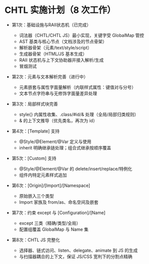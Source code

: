 # CHTL 实施计划（8 次工作）

- 第1次：基础设施与RAII状态机（已完成）
  - 词法器（CHTL/CHTL JS）最小实现，关键字受 GlobalMap 管控
  - AST 基类与核心节点（文档涉及的节点骨架）
  - 解析器骨架（元素/text/style/script）
  - 生成器骨架（HTML/JS 基本生成）
  - RAII 状态机与上下文协助器并接入解析/生成
  - 冒烟测试

- 第2次：元素与文本解析完善（进行中）
  - 元素嵌套与属性字面量解析（内联样式属性：键值对与分号）
  - 文本节点字符串与无修饰字面量差异处理

- 第3次：局部样式块完善
  - style{} 内属性收集、.class/#id/& 处理（全局/局部归类规则）
  - & 的上下文推导（优先类名，再次为 id）

- 第4次：[Template] 支持
  - @Style/@Element/@Var 定义与使用
  - inherit 明确继承链处理；组合式继承按顺序覆盖

- 第5次：[Custom] 支持
  - @Style/@Element/@Var 的 delete/insert/replace/特例化
  - 组件内特定元素样式追加

- 第6次：[Origin]/[Import]/[Namespace]
  - 原始嵌入三个类型
  - Import 家族及 from/as、命名空间及嵌套

- 第7次：约束 except 与 [Configuration]/[Name]
  - except 三类（精确/类型/全局）
  - 配置组覆盖 GlobalMap 与 Name 集

- 第8次：CHTL JS 完整化
  - 选择器、链式访问、listen、delegate、animate 到 JS 的生成
  - 与扫描器耦合的上下文，保证 JS/CSS 宽判下的分割点精确